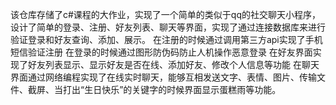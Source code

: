 该仓库存储了c#课程的大作业，实现了一个简单的类似于qq的社交聊天小程序，设计了简单的登录、注册、好友列表、聊天等界面，实现了通过连接数据库来进行验证登录和好友查询、添加、展示。
在注册的时候通过调用第三方api实现了手机短信验证注册
在登录的时候通过图形防伪码防止人机操作恶意登录
在好友界面实现了好友列表显示、显示好友是否在线、添加好友、修改个人信息等功能
在聊天界面通过网络编程实现了在线实时聊天，能够互相发送文字、表情、图片、传输文件、截屏、当打出“生日快乐”的关键字的时候界面显示蛋糕雨等功能。
